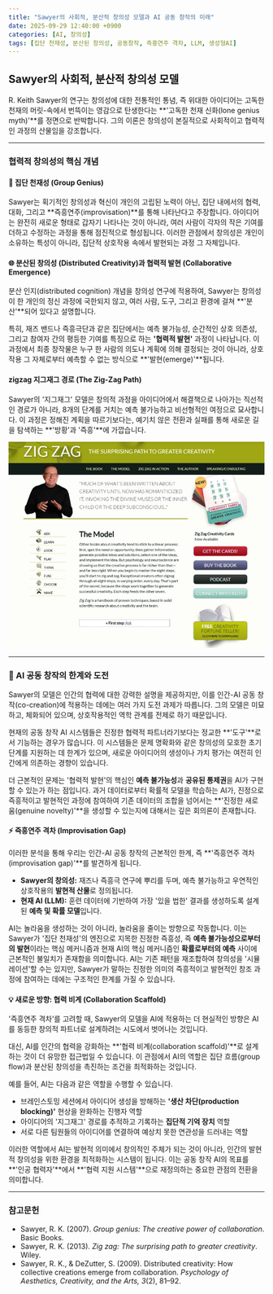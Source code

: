 ```yaml
---
title: "Sawyer의 사회적, 분산적 창의성 모델과 AI 공동 창작의 미래"
date: 2025-09-29 12:40:00 +0900
categories: [AI, 창의성]
tags: [집단 천재성, 분산된 창의성, 공동창작, 즉흥연주 격차, LLM, 생성형AI]
---
```


## Sawyer의 사회적, 분산적 창의성 모델

R. Keith Sawyer의 연구는 창의성에 대한 전통적인 통념, 즉 위대한 아이디어는 고독한 천재의 머릿-속에서 번뜩이는 영감으로 탄생한다는 **'고독한 천재 신화(lone genius myth)'**를 정면으로 반박합니다. 그의 이론은 창의성이 본질적으로 사회적이고 협력적인 과정의 산물임을 강조합니다.

---

### 협력적 창의성의 핵심 개념

#### 🧠 집단 천재성 (Group Genius)
Sawyer는 획기적인 창의성과 혁신이 개인의 고립된 노력이 아닌, 집단 내에서의 협력, 대화, 그리고 **즉흥연주(improvisation)**를 통해 나타난다고 주장합니다. 아이디어는 완전히 새로운 형태로 갑자기 나타나는 것이 아니라, 여러 사람이 각자의 작은 기여를 더하고 수정하는 과정을 통해 점진적으로 형성됩니다. 이러한 관점에서 창의성은 개인이 소유하는 특성이 아니라, 집단적 상호작용 속에서 발현되는 과정 그 자체입니다.

#### 🌐 분산된 창의성 (Distributed Creativity)과 협력적 발현 (Collaborative Emergence)
분산 인지(distributed cognition) 개념을 창의성 연구에 적용하여, Sawyer는 창의성이 한 개인의 정신 과정에 국한되지 않고, 여러 사람, 도구, 그리고 환경에 걸쳐 **'분산'**되어 있다고 설명합니다.

특히, 재즈 밴드나 즉흥극단과 같은 집단에서는 예측 불가능성, 순간적인 상호 의존성, 그리고 참여자 간의 평등한 기여를 특징으로 하는 **'협력적 발현'** 과정이 나타납니다. 이 과정에서 최종 창작물은 누구 한 사람의 의도나 계획에 의해 결정되는 것이 아니라, 상호작용 그 자체로부터 예측할 수 없는 방식으로 **'발현(emerge)'**됩니다.

####  zigzag 지그재그 경로 (The Zig-Zag Path)
Sawyer의 '지그재그' 모델은 창의적 과정을 아이디어에서 해결책으로 나아가는 직선적인 경로가 아니라, 8개의 단계를 거치는 예측 불가능하고 비선형적인 여정으로 묘사합니다. 이 과정은 정해진 계획을 따르기보다는, 예기치 않은 전환과 실패를 통해 새로운 길을 탐색하는 **'방황'과 '즉흥'**에 가깝습니다.

![지그재그](/assets/zigzag.jpg)

---

### 🤖 AI 공동 창작의 한계와 도전

Sawyer의 모델은 인간의 협력에 대한 강력한 설명을 제공하지만, 이를 인간-AI 공동 창작(co-creation)에 적용하는 데에는 여러 가지 도전 과제가 따릅니다. 그의 모델은 미묘하고, 체화되어 있으며, 상호작용적인 역학 관계를 전제로 하기 때문입니다.

현재의 공동 창작 AI 시스템들은 진정한 협력적 파트너라기보다는 정교한 **'도구'**로서 기능하는 경우가 많습니다. 이 시스템들은 문제 명확화와 같은 창의성의 모호한 초기 단계를 지원하는 데 한계가 있으며, 새로운 아이디어의 생성이나 가치 평가는 여전히 인간에게 의존하는 경향이 있습니다.

더 근본적인 문제는 '협력적 발현'의 핵심인 **예측 불가능성**과 **공유된 통제권**을 AI가 구현할 수 있는가 하는 점입니다. 과거 데이터로부터 확률적 모델을 학습하는 AI가, 진정으로 즉흥적이고 발현적인 과정에 참여하여 기존 데이터의 조합을 넘어서는 **'진정한 새로움(genuine novelty)'**을 생성할 수 있는지에 대해서는 깊은 회의론이 존재합니다.

#### ⚡️ 즉흥연주 격차 (Improvisation Gap)
이러한 분석을 통해 우리는 인간-AI 공동 창작의 근본적인 한계, 즉 **'즉흥연주 격차(improvisation gap)'**를 발견하게 됩니다.

* **Sawyer의 창의성:** 재즈나 즉흥극 연구에 뿌리를 두며, 예측 불가능하고 우연적인 상호작용의 **발현적 산물**로 정의됩니다.
* **현재 AI (LLM):** 훈련 데이터에 기반하여 가장 '있을 법한' 결과를 생성하도록 설계된 **예측 및 확률 모델**입니다.

AI는 놀라움을 생성하는 것이 아니라, 놀라움을 줄이는 방향으로 작동합니다. 이는 Sawyer가 '집단 천재성'의 엔진으로 지목한 진정한 즉흥성, 즉 **예측 불가능성으로부터의 발현**이라는 핵심 메커니즘과 현재 AI의 핵심 메커니즘인 **확률로부터의 예측** 사이에 근본적인 불일치가 존재함을 의미합니다. AI는 기존 패턴을 재조합하여 창의성을 '시뮬레이션'할 수는 있지만, Sawyer가 말하는 진정한 의미의 즉흥적이고 발현적인 창조 과정에 참여하는 데에는 구조적인 한계를 가질 수 있습니다.

#### 💡 새로운 방향: 협력 비계 (Collaboration Scaffold)
'즉흥연주 격차'를 고려할 때, Sawyer의 모델을 AI에 적용하는 더 현실적인 방향은 AI를 동등한 창의적 파트너로 설계하려는 시도에서 벗어나는 것입니다.

대신, AI를 인간의 협력을 강화하는 **'협력 비계(collaboration scaffold)'**로 설계하는 것이 더 유망한 접근법일 수 있습니다. 이 관점에서 AI의 역할은 집단 흐름(group flow)과 분산된 창의성을 촉진하는 조건을 최적화하는 것입니다.

예를 들어, AI는 다음과 같은 역할을 수행할 수 있습니다.
* 브레인스토밍 세션에서 아이디어 생성을 방해하는 **'생산 차단(production blocking)'** 현상을 완화하는 진행자 역할
* 아이디어의 '지그재그' 경로를 추적하고 기록하는 **집단적 기억 장치** 역할
* 서로 다른 팀원들의 아이디어를 연결하여 예상치 못한 연관성을 드러내는 역할

이러한 역할에서 AI는 발현적 의미에서 창의적인 주체가 되는 것이 아니라, 인간의 발현적 창의성을 위한 환경을 최적화하는 시스템이 됩니다. 이는 공동 창작 AI의 목표를 **'인공 협력자'**에서 **'협력 지원 시스템'**으로 재정의하는 중요한 관점의 전환을 의미합니다.

---

### 참고문헌
* Sawyer, R. K. (2007). *Group genius: The creative power of collaboration*. Basic Books.
* Sawyer, R. K. (2013). *Zig zag: The surprising path to greater creativity*. Wiley.
* Sawyer, R. K., & DeZutter, S. (2009). Distributed creativity: How collective creations emerge from collaboration. *Psychology of Aesthetics, Creativity, and the Arts, 3*(2), 81–92.

